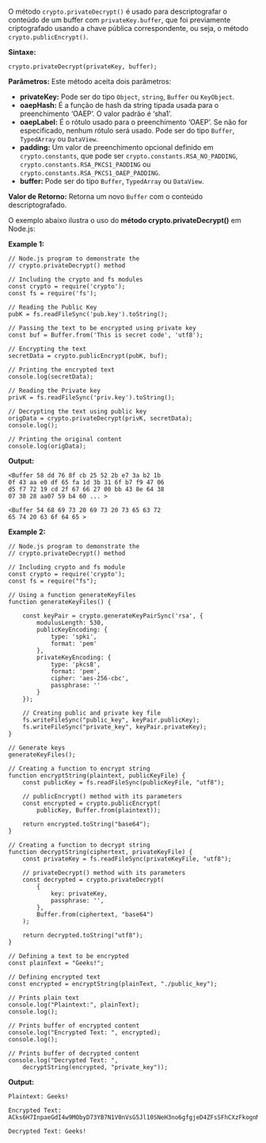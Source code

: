 O método `crypto.privateDecrypt()` é usado para descriptografar o conteúdo de um buffer com `privateKey.buffer`, que foi previamente criptografado usando a chave pública correspondente, ou seja, o método `crypto.publicEncrypt()`.

**Sintaxe:**

```
crypto.privateDecrypt(privateKey, buffer);
```

**Parâmetros:** Este método aceita dois parâmetros:

- **privateKey:** Pode ser do tipo `Object`, `string`, `Buffer` ou `KeyObject`.
- **oaepHash:** É a função de hash da string tipada usada para o preenchimento ‘OAEP’. O valor padrão é ‘sha1’.
- **oaepLabel:** É o rótulo usado para o preenchimento ‘OAEP’. Se não for especificado, nenhum rótulo será usado. Pode ser do tipo `Buffer`, `TypedArray` ou `DataView`.
- **padding:** Um valor de preenchimento opcional definido em `crypto.constants`, que pode ser `crypto.constants.RSA_NO_PADDING`, `crypto.constants.RSA_PKCS1_PADDING` ou `crypto.constants.RSA_PKCS1_OAEP_PADDING`.
- **buffer:** Pode ser do tipo `Buffer`, `TypedArray` ou `DataView`.

**Valor de Retorno:** Retorna um novo `Buffer` com o conteúdo descriptografado.

O exemplo abaixo ilustra o uso do **método crypto.privateDecrypt()** em Node.js:

**Example 1:**
```
// Node.js program to demonstrate the 
// crypto.privateDecrypt() method

// Including the crypto and fs modules
const crypto = require('crypto');
const fs = require('fs');

// Reading the Public Key
pubK = fs.readFileSync('pub.key').toString();

// Passing the text to be encrypted using private key
const buf = Buffer.from('This is secret code', 'utf8');

// Encrypting the text
secretData = crypto.publicEncrypt(pubK, buf);

// Printing the encrypted text
console.log(secretData);

// Reading the Private key
privK = fs.readFileSync('priv.key').toString();

// Decrypting the text using public key
origData = crypto.privateDecrypt(privK, secretData);
console.log();

// Printing the original content
console.log(origData);
```

**Output:**

```
<Buffer 58 dd 76 8f cb 25 52 2b e7 3a b2 1b
0f 43 aa e0 df 65 fa 1d 3b 31 6f b7 f9 47 06
d5 f7 72 19 cd 2f 67 66 27 00 bb 43 8e 64 38
07 38 28 aa07 59 b4 60 ... >

<Buffer 54 68 69 73 20 69 73 20 73 65 63 72
65 74 20 63 6f 64 65 >
```

**Example 2:**

```
// Node.js program to demonstrate the
// crypto.privateDecrypt() method

// Including crypto and fs module
const crypto = require('crypto');
const fs = require("fs");

// Using a function generateKeyFiles
function generateKeyFiles() {

	const keyPair = crypto.generateKeyPairSync('rsa', {
		modulusLength: 530,
		publicKeyEncoding: {
			type: 'spki',
			format: 'pem'
		},
		privateKeyEncoding: {
			type: 'pkcs8',
			format: 'pem',
			cipher: 'aes-256-cbc',
			passphrase: ''
		}
	});

	// Creating public and private key file
	fs.writeFileSync("public_key", keyPair.publicKey);
	fs.writeFileSync("private_key", keyPair.privateKey);
}

// Generate keys
generateKeyFiles();

// Creating a function to encrypt string
function encryptString(plaintext, publicKeyFile) {
	const publicKey = fs.readFileSync(publicKeyFile, "utf8");

	// publicEncrypt() method with its parameters
	const encrypted = crypto.publicEncrypt(
		publicKey, Buffer.from(plaintext));

	return encrypted.toString("base64");
}

// Creating a function to decrypt string
function decryptString(ciphertext, privateKeyFile) {
	const privateKey = fs.readFileSync(privateKeyFile, "utf8");

	// privateDecrypt() method with its parameters
	const decrypted = crypto.privateDecrypt(
		{
			key: privateKey,
			passphrase: '',
		},
		Buffer.from(ciphertext, "base64")
	);

	return decrypted.toString("utf8");
}

// Defining a text to be encrypted
const plainText = "Geeks!";

// Defining encrypted text
const encrypted = encryptString(plainText, "./public_key");

// Prints plain text
console.log("Plaintext:", plainText);
console.log();

// Prints buffer of encrypted content
console.log("Encrypted Text: ", encrypted);
console.log();

// Prints buffer of decrypted content
console.log("Decrypted Text: ",
	decryptString(encrypted, "private_key"));
```

**Output:**

```
Plaintext: Geeks!

Encrypted Text:  
ACks6H7InpaeGdI4w9MObyD73YB7N1V0nVsG5Jl10SNeH3no6gfgjeD4ZFsSFhCXzFkognMGbRNsg0BReVOHxRs7eQ==

Decrypted Text: Geeks!
```



